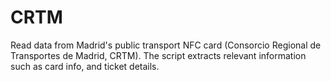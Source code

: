 # CRTM
Read data from Madrid's public transport NFC card (Consorcio Regional de Transportes de Madrid, CRTM). The script extracts relevant information such as card info, and ticket details.
